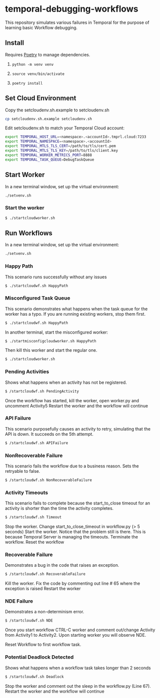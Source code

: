 # temporal-debugging-workflows
This repository simulates various failures in Temporal for the purpose of learning basic Workflow debugging.

## Install
Requires [Poetry](https://python-poetry.org/) to manage dependencies.

1. `python -m venv venv`

2. `source venv/bin/activate`

3. `poetry install`


## Set Cloud Environment

Copy the setcloudenv.sh.example to setcloudenv.sh
```bash
cp setcloudenv.sh.example setcloudenv.sh
```

Edit setcloudenv.sh to match your Temporal Cloud account:

```bash
export TEMPORAL_HOST_URL=<namespace>.<accountId>.tmprl.cloud:7233
export TEMPORAL_NAMESPACE=<namespace>.<accountId>
export TEMPORAL_MTLS_TLS_CERT=/path/to/tls/cert.pem
export TEMPORAL_MTLS_TLS_KEY=/path/to/tls/client.key
export TEMPORAL_WORKER_METRICS_PORT=8888
export TEMPORAL_TASK_QUEUE=DebugTaskQueue
```

## Start Worker
In a new terminal window, set up the virtual environment:

```bash
./setvenv.sh
```

### Start the worker
```bash
$ ./startcloudworker.sh 
```

## Run Workflows
In a new terminal window, set up the virtual environment:

```bash
./setvenv.sh
```

### Happy Path
This scenario runs successfully without any issues

```bash
$ ./startcloudwf.sh HappyPath
```

### Misconfigured Task Queue
This scenario demonstrates what happens when the task queue for the worker has a typo. 
If you are running existing workers, stop them first.

```bash
$ ./startcloudwf.sh HappyPath
```

In another terminal, start the misconfigured worker:
```bash
$ ./startmisconfigcloudworker.sh HappyPath
```

Then kill this worker and start the regular one.
```bash
$ ./startcloudworker.sh
```

### Pending Activities
Shows what happens when an activity has not be registered.

```bash
$ /startcloudwf.sh PendingActivity
```

Once the workflow has started, kill the worker, open worker.py and uncomment Activity5
Restart the worker and the workflow will continue

### API Failure
This scenario purposefully causes an activity to retry, simulating that the API is down. It succeeds on the 5th attempt. 
```bash
$ /startcloudwf.sh APIFailure
```

### NonRecoverable Failure
This scenario fails the workflow due to a business reason. Sets the retryable to false.

```bash
$ /startcloudwf.sh NonRecoverableFailure
```

### Activity Timeouts 
This scenario fails to complete because the start_to_close timeout for an activity is
shorter than the time the activity completes.

```bash
$ /startcloudwf.sh Timeout
```

Stop the worker. 
Change start_to_close_timeout in workflow.py (> 5 seconds)
Start the worker.
Notice that the problem still is there. This is because Temporal Server is managing the timeouts.
Terminate the workflow.
Reset the workflow

### Recoverable Failure
Demonstrates a bug in the code that raises an exception. 

```bash
$ /startcloudwf.sh RecoverableFailure
```
Kill the worker.
Fix the code by commenting out line # 65 where the exception is raised
Restart the worker

### NDE Failure
Demonstrates a non-determinism error.

```bash
$ /startcloudwf.sh NDE
```

Once you start workflow CTRL-C worker and comment out/change Activity from Activity1 to Activity2. Upon starting worker you will observe NDE.

Reset Workflow to first workflow task.



### Potential Deadlock Detected
Shows what happens when a workflow task takes longer than 2 seconds

```bash
$ /startcloudwf.sh Deadlock
```

Stop the worker and comment out the sleep in the workflow.py (Line 67). 
Restart the worker and the workflow will continue
